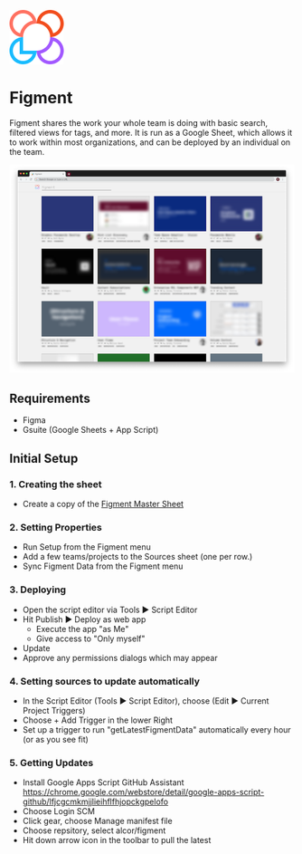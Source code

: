 

![Favicon](https://github.com/alcor/figment/blob/master/img/favicon.png?raw=true) 


# Figment
Figment shares the work your whole team is doing with basic search, filtered views for tags, and more. It is run as a Google Sheet, which allows it to work within most organizations, and can be deployed by an individual on the team.

![Screenshot](https://github.com/alcor/figment/blob/master/img/screenshot.png?raw=true)


## Requirements
- Figma
- Gsuite (Google Sheets + App Script)

## Initial Setup

### 1. Creating the sheet
- Create a copy of the [Figment Master Sheet](https://docs.google.com/spreadsheets/d/1DGcuIwNQIi2kulaafiv-73OwpkgvsKvrXTv5H4Nm624/copy)

### 2. Setting Properties
- Run Setup from the Figment menu
- Add a few teams/projects to the Sources sheet (one per row.)
- Sync Figment Data from the Figment menu

### 3. Deploying
- Open the script editor via Tools ▶ Script Editor   
- Hit Publish ▶ Deploy as web app
  - Execute the app "as Me"
  - Give access to "Only myself"
- Update
- Approve any permissions dialogs which may appear

### 4. Setting sources to update automatically
- In the Script Editor (Tools ▶ Script Editor), choose (Edit ▶ Current Project Triggers)
- Choose + Add Trigger in the lower Right
- Set up a trigger to run "getLatestFigmentData" automatically every hour (or as you see fit)

### 5. Getting Updates
- Install Google Apps Script GitHub Assistant https://chrome.google.com/webstore/detail/google-apps-script-github/lfjcgcmkmjjlieihflfhjopckgpelofo
- Choose Login SCM
- Click gear, choose Manage manifest file
- Choose repsitory, select alcor/figment
- Hit down arrow icon in the toolbar to pull the latest
